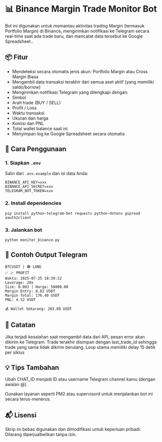 # 📊 Binance Margin Trade Monitor Bot
Bot ini digunakan untuk memantau aktivitas trading Margin (termasuk Portfolio Margin) di Binance, mengirimkan notifikasi ke Telegram secara real-time saat ada trade baru, dan mencatat data tersebut ke Google Spreadsheet..

## 📦 Fitur
- Mendeteksi secara otomatis jenis akun: Portfolio Margin atau Cross Margin Biasa
- Mengambil data transaksi terakhir dari semua aset aktif (yang memiliki saldo/borrow)
- Mengirimkan notifikasi Telegram yang dilengkapi dengan:
- Simbol
- Arah trade (BUY / SELL)
- Profit / Loss
- Waktu transaksi
- Ukuran dan harga
- Komisi dan PNL
- Total wallet balance saat ini
- Menyimpan log ke Google Spreadsheet secara otomatis

## 🚀 Cara Penggunaan

### 1. Siapkan `.env`
Salin dari `.env.example` dan isi data Anda:
```
BINANCE_API_KEY=xxx
BINANCE_API_SECRET=xxx
TELEGRAM_BOT_TOKEN=xxx
```

### 2. Install dependencies
```
pip install python-telegram-bot requests python-dotenv gspread oauth2client

```

### 3. Jalankan bot
```
python monitor_binance.py

```

## 📸 Contoh Output Telegram
```
BTCUSDT | 🟢 LONG
✅ 📈 PROFIT
Waktu: 2025‑07‑25 18:39:12
Leverage: 20x
Size: 0.003 | Harga: 58800.00
Margin Entry: 8.82 USDT
Margin Total: 176.40 USDT
PNL: 4.52 USDT

💰 Wallet Sekarang: 203.89 USDT
```

## 🧩 Catatan
Jika terjadi kesalahan saat mengambil data dari API, pesan error akan dikirim ke Telegram.
Trade terakhir disimpan dengan last_trade_id sehingga trade yang sama tidak dikirim berulang.
Loop utama memiliki delay 15 detik per siklus

## 💡 Tips Tambahan
Ubah CHAT_ID menjadi ID atau username Telegram channel kamu (dengan awalan @).

Gunakan layanan seperti PM2 atau supervisord untuk menjalankan bot ini secara terus-menerus.

## 📬 Lisensi
Skrip ini bebas digunakan dan dimodifikasi untuk keperluan pribadi. Dilarang diperjualbelikan tanpa izin.
